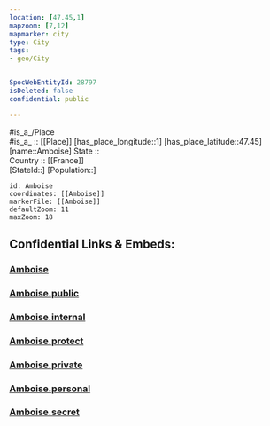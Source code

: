 ```yaml
---
location: [47.45,1] 
mapzoom: [7,12] 
mapmarker: city 
type: City
tags:
- geo/City


SpocWebEntityId: 28797
isDeleted: false
confidential: public

---
```

#is_a_/Place  
#is_a_ :: [[Place]] 
[has_place_longitude::1] 
[has_place_latitude::47.45] 
[name::Amboise] 
State ::  
Country :: [[France]]  
[StateId::] 
[Population::] 



```leaflet
id: Amboise
coordinates: [[Amboise]] 
markerFile: [[Amboise]] 
defaultZoom: 11 
maxZoom: 18
```


## Confidential Links & Embeds: 

### [Amboise](/_Standards/Earth/Continent/Europe/Europe~West/France/regions~France/Val_de_Loire/departments~Val_de_Loire/Indre-et-Loire/communes~Indre-et-Loire/Tours/cities~Tours/Amboise.md) 

### [Amboise.public](/_public/Earth/Continent/Europe/Europe~West/France/regions~France/Val_de_Loire/departments~Val_de_Loire/Indre-et-Loire/communes~Indre-et-Loire/Tours/cities~Tours/Amboise.public.md) 

### [Amboise.internal](/_internal/Earth/Continent/Europe/Europe~West/France/regions~France/Val_de_Loire/departments~Val_de_Loire/Indre-et-Loire/communes~Indre-et-Loire/Tours/cities~Tours/Amboise.internal.md) 

### [Amboise.protect](/_protect/Earth/Continent/Europe/Europe~West/France/regions~France/Val_de_Loire/departments~Val_de_Loire/Indre-et-Loire/communes~Indre-et-Loire/Tours/cities~Tours/Amboise.protect.md) 

### [Amboise.private](/_private/Earth/Continent/Europe/Europe~West/France/regions~France/Val_de_Loire/departments~Val_de_Loire/Indre-et-Loire/communes~Indre-et-Loire/Tours/cities~Tours/Amboise.private.md) 

### [Amboise.personal](/_personal/Earth/Continent/Europe/Europe~West/France/regions~France/Val_de_Loire/departments~Val_de_Loire/Indre-et-Loire/communes~Indre-et-Loire/Tours/cities~Tours/Amboise.personal.md) 

### [Amboise.secret](/_secret/Earth/Continent/Europe/Europe~West/France/regions~France/Val_de_Loire/departments~Val_de_Loire/Indre-et-Loire/communes~Indre-et-Loire/Tours/cities~Tours/Amboise.secret.md)

